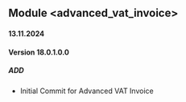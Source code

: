 ## Module <advanced_vat_invoice>

#### 13.11.2024
#### Version 18.0.1.0.0
##### ADD

- Initial Commit for Advanced VAT Invoice
